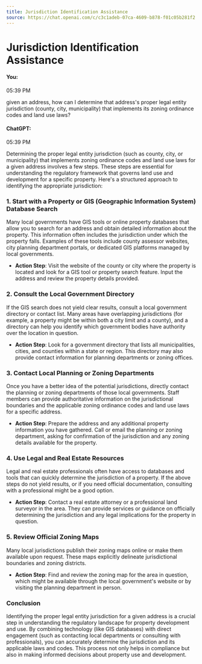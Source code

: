 ```yaml
---
title: Jurisdiction Identification Assistance
source: https://chat.openai.com/c/c3c1adeb-07ca-4609-b878-f01c05b281f2
---
```


# Jurisdiction Identification Assistance

#### You:
<time datetime="2024-03-15T21:39:14.081Z" title="3/15/2024, 5:39:14 PM">05:39 PM</time>

given an address, how can I determine that address's proper legal entity jurisdiction (county, city, municipality) that implements its zoning ordinance codes and land use laws?

#### ChatGPT:
<time datetime="2024-03-15T21:39:58.803Z" title="3/15/2024, 5:39:58 PM">05:39 PM</time>

Determining the proper legal entity jurisdiction (such as county, city, or municipality) that implements zoning ordinance codes and land use laws for a given address involves a few steps. These steps are essential for understanding the regulatory framework that governs land use and development for a specific property. Here's a structured approach to identifying the appropriate jurisdiction:

### 1. **Start with a Property or GIS (Geographic Information System) Database Search**

Many local governments have GIS tools or online property databases that allow you to search for an address and obtain detailed information about the property. This information often includes the jurisdiction under which the property falls. Examples of these tools include county assessor websites, city planning department portals, or dedicated GIS platforms managed by local governments.

- **Action Step**: Visit the website of the county or city where the property is located and look for a GIS tool or property search feature. Input the address and review the property details provided.

### 2. **Consult the Local Government Directory**

If the GIS search does not yield clear results, consult a local government directory or contact list. Many areas have overlapping jurisdictions (for example, a property might be within both a city limit and a county), and a directory can help you identify which government bodies have authority over the location in question.

- **Action Step**: Look for a government directory that lists all municipalities, cities, and counties within a state or region. This directory may also provide contact information for planning departments or zoning offices.

### 3. **Contact Local Planning or Zoning Departments**

Once you have a better idea of the potential jurisdictions, directly contact the planning or zoning departments of those local governments. Staff members can provide authoritative information on the jurisdictional boundaries and the applicable zoning ordinance codes and land use laws for a specific address.

- **Action Step**: Prepare the address and any additional property information you have gathered. Call or email the planning or zoning department, asking for confirmation of the jurisdiction and any zoning details available for the property.

### 4. **Use Legal and Real Estate Resources**

Legal and real estate professionals often have access to databases and tools that can quickly determine the jurisdiction of a property. If the above steps do not yield results, or if you need official documentation, consulting with a professional might be a good option.

- **Action Step**: Contact a real estate attorney or a professional land surveyor in the area. They can provide services or guidance on officially determining the jurisdiction and any legal implications for the property in question.

### 5. **Review Official Zoning Maps**

Many local jurisdictions publish their zoning maps online or make them available upon request. These maps explicitly delineate jurisdictional boundaries and zoning districts.

- **Action Step**: Find and review the zoning map for the area in question, which might be available through the local government's website or by visiting the planning department in person.

### Conclusion

Identifying the proper legal entity jurisdiction for a given address is a crucial step in understanding the regulatory landscape for property development and use. By combining technology (like GIS databases) with direct engagement (such as contacting local departments or consulting with professionals), you can accurately determine the jurisdiction and its applicable laws and codes. This process not only helps in compliance but also in making informed decisions about property use and development.
